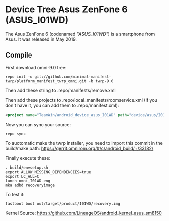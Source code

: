 # Device Tree Asus ZenFone 6 (ASUS_I01WD)

The Asus ZenFone 6 (codenamed _"ASUS_I01WD"_) is a smartphone from Asus.
It was released in May 2019.

## Compile

First download omni-9.0 tree:

```
repo init -u git://github.com/minimal-manifest-twrp/platform_manifest_twrp_omni.git -b twrp-9.0
```
Then add these string to .repo/manifests/remove.xml


Then add these projects to .repo/local_manifests/roomservice.xml (If you don't have it, you can add them to .repo/manifest.xml): 

```xml
<project name="TeamWin/android_device_asus_I01WD" path="device/asus/I01WD" remote="github" revision="android-9.0" />
```

Now you can sync your source:

```
repo sync
```

To auotomatic make the twrp installer, you need to import this commit in the build/make path: https://gerrit.omnirom.org/#/c/android_build/+/33182/

Finally execute these:

```
. build/envsetup.sh
export ALLOW_MISSING_DEPENDENCIES=true
export LC_ALL=C
lunch omni_I01WD-eng
mka adbd recoveryimage 
```

To test it:

```
fastboot boot out/target/product/I01WD/recovery.img
```

Kernel Source: https://github.com/LineageOS/android_kernel_asus_sm8150
